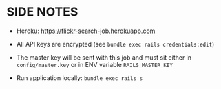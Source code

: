 # SIDE NOTES

* Heroku: https://flickr-search-job.herokuapp.com

* All API keys are encrypted (see `bundle exec rails credentials:edit`)

* The master key will be sent with this job and must sit either in `config/master.key` or in ENV variable `RAILS_MASTER_KEY`

* Run application locally: `bundle exec rails s`
